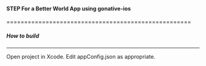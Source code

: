 #### STEP For a Better World App using gonative-ios
====================================================

##### How to build
-------------------
Open project in Xcode. Edit appConfig.json as appropriate.


